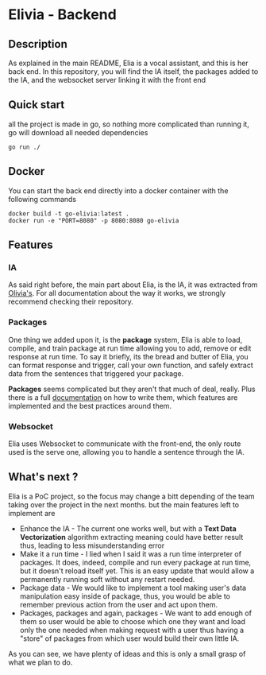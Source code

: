 # Elivia - Backend

## Description

As explained in the main README, Elia is a vocal assistant, and this is her back end.
In this repository, you will find the IA itself, the packages added to the IA, and the websocket server linking it with the front end

## Quick start

all the project is made in go, so nothing more complicated than running it, go will download all needed dependencies

```shell
go run ./
```

## Docker

You can start the back end directly into a docker container with the following commands

```shell
docker build -t go-elivia:latest .
docker run -e "PORT=8080" -p 8080:8080 go-elivia
```

## Features

### IA

As said right before, the main part about Elia, is the IA, it was extracted from [Olivia's](https://github.com/olivia-ai/the-math-behind-a-neural-network). For all documentation about the way it works, we strongly recommend checking their repository.

### Packages

One thing we added upon it, is the **package** system, Elia is able to load, compile, and train package at run time allowing you to add, remove or edit response at run time.
To say it briefly, its the bread and butter of Elia, you can format response and trigger, call your own function, and safely extract data from the sentences that triggered your package.

**Packages** seems complicated but they aren't that much of deal, really. Plus there is a full [documentation](https://github.com/PoCFrance/e/blob/master/back/PACKAGES.md) on how to write them, which features are implemented and the best practices around them. 

### Websocket

Elia uses Websocket to communicate with the front-end, the only route used is the serve one, allowing you to handle a sentence through the IA.

## What's next ?

Elia is a PoC project, so the focus may change a bitt depending of the team taking over the project in the next months. but the main features left to implement are

* Enhance the IA - The current one works well, but with a **Text Data Vectorization** algorithm extracting meaning could have better result thus, leading to less misunderstanding error
* Make it a run time - I lied when I said it was a run time interpreter of packages. It does, indeed, compile and run every package at run time, but it doesn't reload itself yet. This is an easy update that would allow a permanently running soft without any restart needed.
* Package data - We would like to implement a tool making user's data manipulation easy inside of package, thus, you would be able to remember previous action from the user and act upon them.
* Packages, packages and again, packages - We want to add enough of them so user would be able to choose which one they want and load only the one needed when making request with a user thus having a "store" of packages from which user would build their own little IA.

As you can see, we have plenty of ideas and this is only a small grasp of what we plan to do.